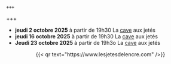     +++
+++


- **jeudi 2 octobre 2025** à partir de 19h30 La [cave](cave) aux jetés
- **jeudi 16 octobre 2025** à partir de 19h30 La [cave](cave) aux jetés
- **Jeudi 23 octobre 2025** à partir de 19h3o La [cave](cave) aux jetés


<center>{{< qr text="https://www.lesjetesdelencre.com" />}}</center>

